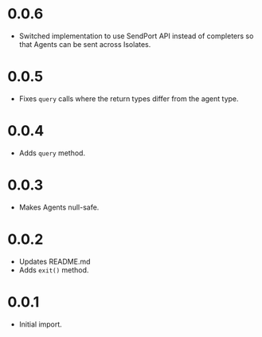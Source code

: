 # 0.0.6

* Switched implementation to use SendPort API instead of completers so that
  Agents can be sent across Isolates.

# 0.0.5

* Fixes `query` calls where the return types differ from the agent type.

# 0.0.4

* Adds `query` method.

# 0.0.3

* Makes Agents null-safe.

# 0.0.2

* Updates README.md
* Adds `exit()` method.

# 0.0.1

* Initial import.

